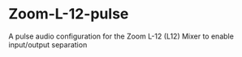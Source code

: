 # Zoom-L-12-pulse
A pulse audio configuration for the Zoom L-12 (L12) Mixer to enable input/output separation
